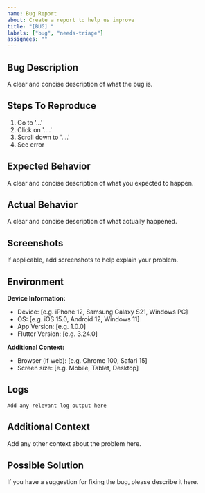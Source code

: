 ```yaml
---
name: Bug Report
about: Create a report to help us improve
title: "[BUG] "
labels: ["bug", "needs-triage"]
assignees: ""
---
```


## Bug Description

A clear and concise description of what the bug is.

## Steps To Reproduce

1. Go to '...'
2. Click on '....'
3. Scroll down to '....'
4. See error

## Expected Behavior

A clear and concise description of what you expected to happen.

## Actual Behavior

A clear and concise description of what actually happened.

## Screenshots

If applicable, add screenshots to help explain your problem.

## Environment

**Device Information:**

- Device: [e.g. iPhone 12, Samsung Galaxy S21, Windows PC]
- OS: [e.g. iOS 15.0, Android 12, Windows 11]
- App Version: [e.g. 1.0.0]
- Flutter Version: [e.g. 3.24.0]

**Additional Context:**

- Browser (if web): [e.g. Chrome 100, Safari 15]
- Screen size: [e.g. Mobile, Tablet, Desktop]

## Logs

```
Add any relevant log output here
```

## Additional Context

Add any other context about the problem here.

## Possible Solution

If you have a suggestion for fixing the bug, please describe it here.
